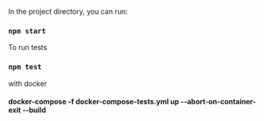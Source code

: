 
In the project directory, you can run:

### `npm start`

To run tests

### `npm test`

with docker

#### docker-compose -f docker-compose-tests.yml up --abort-on-container-exit --build
